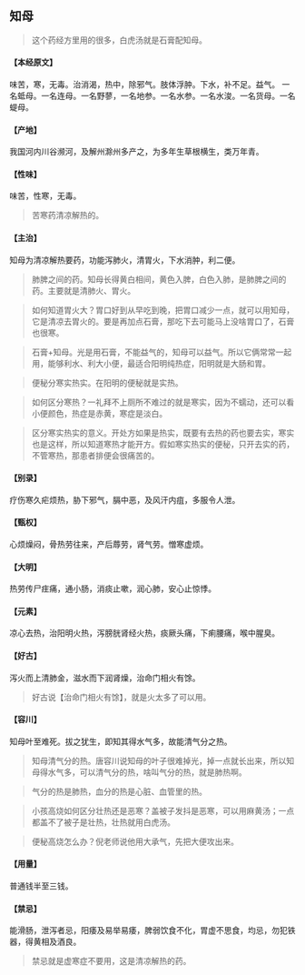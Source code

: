 ## 知母

> 这个药经方里用的很多，白虎汤就是石膏配知母。

#### 【本经原文】
味苦，寒，无毒。治消渴，热中，除邪气。肢体浮肿。下水，补不足。益气。
一名蚳母。一名连母。一名野蓼，一名地参。一名水参。一名水浚。一名货母。一名蝭母。
#### 【产地】
我国河内川谷濒河，及解州滁州多产之，为多年生草根横生，类万年青。
#### 【性味】
味苦，性寒，无毒。

> 苦寒药清凉解热的。

#### 【主治】
知母为清凉解热要药，功能泻肺火，清胃火，下水消肿，利二便。

> 肺脾之间的药。知母长得黄白相间，黄色入脾，白色入肺，是肺脾之间的药。主要就是清肺火、胃火。

> 如何知道胃火大？胃口好到从早吃到晚，把胃口减少一点，就可以用知母，它是清凉去胃火的。要是再加点石膏，那吃下去可能马上没啥胃口了，石膏也很寒。

> 石膏+知母。光是用石膏，不能益气的，知母可以益气。所以它俩常常一起用，能够利水、利大小便，最适合阳明纯热症，阳明就是大肠和胃。

> 便秘分寒实热实。在阳明的便秘就是实热。

> 如何区分寒热？一礼拜不上厕所不难过的就是寒实，因为不蠕动，还可以看小便颜色，热症是赤黄，寒症是淡白。

> 区分寒实热实的意义。开处方如果是热实，既要有去热的药也要去实，寒实也是这样，所以知道寒热才能开方。假如寒实热实的便秘，只开去实的药，不管寒热，那患者排便会很痛苦的。

#### 【别录】
疗伤寒久疟烦热，胁下邪气，膈中恶，及风汗内疽，多服令人泄。
#### 【甄权】
心烦燥闷，骨热劳往来，产后蓐劳，肾气劳。憎寒虚烦。
#### 【大明】
热劳传尸疰痛，通小肠，消痰止嗽，润心肺，安心止惊悸。
#### 【元素】
凉心去热，治阳明火热，泻膀胱肾经火热，痰厥头痛，下痢腰痛，喉中腥臭。
#### 【好古】
泻火而上清肺金，滋水而下润肾燥，治命门相火有馀。

> 好古说【治命门相火有馀】，就是火太多了可以用。

#### 【容川】
知母叶至难死。拔之犹生，即知其得水气多，故能清气分之热。

> 知母清气分的热。唐容川说知母的叶子很难掉光，掉一点就长出来，所以知母得水气多，可以清气分的热，啥叫气分的热，就是肺热啊。

> 气分的热是肺热，血分的热是心脏、血管里的热。

> 小孩高烧如何区分壮热还是恶寒？盖被子发抖是恶寒，可以用麻黄汤；一点都盖不了被子是壮热，壮热就用白虎汤。

> 便秘高烧怎么办？倪老师说他用大承气，先把大便攻出来。

#### 【用量】
普通钱半至三钱。
#### 【禁忌】
能滑肠，泄泻者忌，阳痿及易举易痿，脾弱饮食不化，胃虚不思食，均忌，勿犯铁器，得黄相及酒良。

> 禁忌就是虚寒症不要用，这是清凉解热的药。